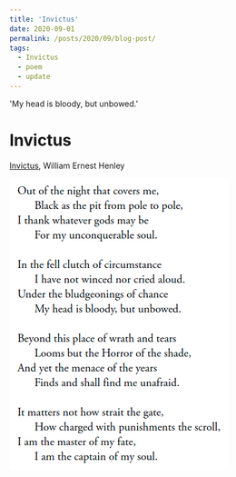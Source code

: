 ```yaml
---
title: 'Invictus'
date: 2020-09-01
permalink: /posts/2020/09/blog-post/
tags:
  - Invictus
  - poem
  - update
---
```


'My head is bloody, but unbowed.'

Invictus
======

[Invictus](https://www.poetryfoundation.org/poems/51642/invictus), William Ernest Henley

<img src="/images/invictus-w-henley.png"/>
